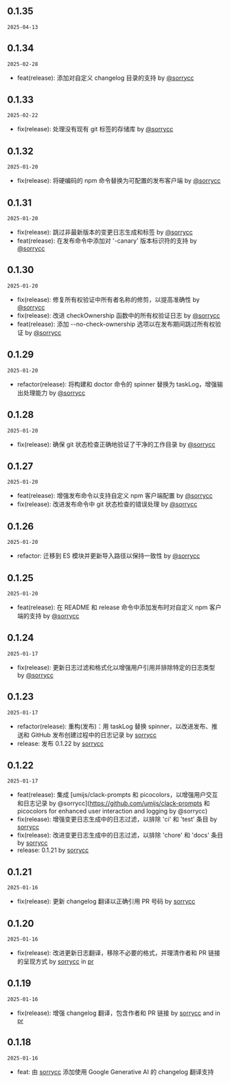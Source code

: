 ## 0.1.35

`2025-04-13`


## 0.1.34

`2025-02-28`

- feat(release): 添加对自定义 changelog 目录的支持 by [@sorrycc](https://github.com/sorrycc)


## 0.1.33

`2025-02-22`

- fix(release): 处理没有现有 git 标签的存储库 by [@sorrycc](https://github.com/sorrycc)


## 0.1.32

`2025-01-20`

- fix(release): 将硬编码的 npm 命令替换为可配置的发布客户端 by [@sorrycc](https://github.com/sorrycc)


## 0.1.31

`2025-01-20`

- fix(release): 跳过非最新版本的变更日志生成和标签 by [@sorrycc](https://github.com/sorrycc)
- feat(release): 在发布命令中添加对 '-canary' 版本标识符的支持 by [@sorrycc](https://github.com/sorrycc)


## 0.1.30

`2025-01-20`

- fix(release): 修复所有权验证中所有者名称的修剪，以提高准确性 by [@sorrycc](https://github.com/sorrycc)
- fix(release): 改进 checkOwnership 函数中的所有权验证日志 by [@sorrycc](https://github.com/sorrycc)
- feat(release): 添加 --no-check-ownership 选项以在发布期间跳过所有权验证 by [@sorrycc](https://github.com/sorrycc)


## 0.1.29

`2025-01-20`

- refactor(release): 将构建和 doctor 命令的 spinner 替换为 taskLog，增强输出处理能力 by [@sorrycc](https://github.com/sorrycc)


## 0.1.28

`2025-01-20`

- fix(release): 确保 git 状态检查正确地验证了干净的工作目录 by [@sorrycc](https://github.com/sorrycc)


## 0.1.27

`2025-01-20`

- feat(release): 增强发布命令以支持自定义 npm 客户端配置 by [@sorrycc](https://github.com/sorrycc)
- fix(release): 改进发布命令中 git 状态检查的错误处理 by [@sorrycc](https://github.com/sorrycc)


## 0.1.26

`2025-01-20`

- refactor: 迁移到 ES 模块并更新导入路径以保持一致性 by [@sorrycc](https://github.com/sorrycc)


## 0.1.25

`2025-01-20`

- feat(release): 在 README 和 release 命令中添加发布时对自定义 npm 客户端的支持 by [@sorrycc](https://github.com/sorrycc)


## 0.1.24

`2025-01-17`

- fix(release): 更新日志过滤和格式化以增强用户引用并排除特定的日志类型 by [@sorrycc](https://github.com/sorrycc)


## 0.1.23

`2025-01-17`

- refactor(release): 重构(发布)：用 taskLog 替换 spinner，以改进发布、推送和 GitHub 发布创建过程中的日志记录 by [sorrycc](https://github.com/sorrycc)
- release: 发布 0.1.22 by [sorrycc](https://github.com/sorrycc)


## 0.1.22

`2025-01-17`

- feat(release): 集成 [umijs/clack-prompts 和 picocolors，以增强用户交互和日志记录 by @sorrycc](https://github.com/umijs/clack-prompts 和 picocolors for enhanced user interaction and logging by @sorrycc)
- fix(release): 增强变更日志生成中的日志过滤，以排除 'ci' 和 'test' 条目 by [sorrycc](https://github.com/sorrycc)
- fix(release): 改进变更日志生成中的日志过滤，以排除 'chore' 和 'docs' 条目 by [sorrycc](https://github.com/sorrycc)
- release: 0.1.21 by [sorrycc](https://github.com/sorrycc)


## 0.1.21

`2025-01-16`

- fix(release): 更新 changelog 翻译以正确引用 PR 号码 by [sorrycc](https://github.com/sorrycc)


## 0.1.20

`2025-01-16`

- fix(release): 改进更新日志翻译，移除不必要的格式，并理清作者和 PR 链接的呈现方式 by [sorrycc](https://github.com/sorrycc) in [pr](url)


## 0.1.19

`2025-01-16`

- fix(release): 增强 changelog 翻译，包含作者和 PR 链接 by [sorrycc](https://github.com/sorrycc) and in [pr](url)


## 0.1.18

`2025-01-16`

- feat: 由 [sorrycc](https://github.com/sorrycc) 添加使用 Google Generative AI 的 changelog 翻译支持


